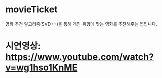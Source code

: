 ﻿# movieTicket
영화 추천 알고리즘(SVD++)을 통해 개인 취향에 맞는 영화를 추천해주는 앱입니다.

# 시연영상: <https://www.youtube.com/watch?v=wg1hso1KnME>

